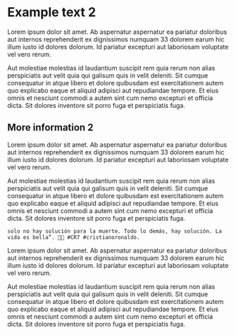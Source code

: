 <link rel="stylesheet" href="css/markdown.css">

# Example text 2

Lorem ipsum dolor sit amet. Ab aspernatur aspernatur ea pariatur doloribus aut internos reprehenderit ex dignissimos numquam 33 dolorem earum hic illum iusto id dolores dolorum. Id pariatur excepturi aut laboriosam voluptate vel vero rerum.

Aut molestiae molestias id laudantium suscipit rem quia rerum non alias perspiciatis aut velit quia qui galisum quis in velit deleniti. Sit cumque consequatur in atque libero et dolore quibusdam est exercitationem autem quo explicabo eaque et aliquid adipisci aut repudiandae tempore. Et eius omnis et nesciunt commodi a autem sint cum nemo excepturi et officia dicta. Sit dolores inventore sit porro fuga et perspiciatis fuga.

## More information 2

Lorem ipsum dolor sit amet. Ab aspernatur aspernatur ea pariatur doloribus aut internos reprehenderit ex dignissimos numquam 33 dolorem earum hic illum iusto id dolores dolorum. Id pariatur excepturi aut laboriosam voluptate vel vero rerum.

Aut molestiae molestias id laudantium suscipit rem quia rerum non alias perspiciatis aut velit quia qui galisum quis in velit deleniti. Sit cumque consequatur in atque libero et dolore quibusdam est exercitationem autem quo explicabo eaque et aliquid adipisci aut repudiandae tempore. Et eius omnis et nesciunt commodi a autem sint cum nemo excepturi et officia dicta. Sit dolores inventore sit porro fuga et perspiciatis fuga.

```
solo no hay solución para la muerte. Todo lo demás, hay solución. La vida es bella”. 👏🏼 #CR7 #cristianoronaldo.
```

Lorem ipsum dolor sit amet. Ab aspernatur aspernatur ea pariatur doloribus aut internos reprehenderit ex dignissimos numquam 33 dolorem earum hic illum iusto id dolores dolorum. Id pariatur excepturi aut laboriosam voluptate vel vero rerum.

Aut molestiae molestias id laudantium suscipit rem quia rerum non alias perspiciatis aut velit quia qui galisum quis in velit deleniti. Sit cumque consequatur in atque libero et dolore quibusdam est exercitationem autem quo explicabo eaque et aliquid adipisci aut repudiandae tempore. Et eius omnis et nesciunt commodi a autem sint cum nemo excepturi et officia dicta. Sit dolores inventore sit porro fuga et perspiciatis fuga.
